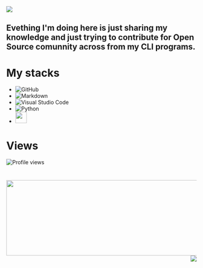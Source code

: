 <img src="https://raw.githubusercontent.com/gist/leone-sh/6e3b16412a536a9f5dbe24a064f293a5/raw/02213dd2fa75f5481e708fc2c490207c8959592a/cut-linux.svg">

## Evething I'm doing here is just sharing my knowledge and just trying to contribute for Open Source comunnity across from my CLI programs.


# My stacks

- ![GitHub](https://img.shields.io/badge/-GitHub-05122A?style=flat&logo=github)&nbsp;
- ![Markdown](https://img.shields.io/badge/-Markdown-05122A?style=flat&logo=markdown)&nbsp;
- ![Visual Studio Code](https://img.shields.io/badge/-Visual%20Studio%20Code-05122A?style=flat&logo=visual-studio-code&logoColor=007ACC)&nbsp;
- ![Python](https://img.shields.io/badge/-Python3-05122A?style=flat&logo=python)&nbsp;
- <img src="https://img.icons8.com/color/512/bash.png" width="30" height="30">

# Views
<p align="left"> <img src="https://komarev.com/ghpvc/?username=leone-sh&color=yellow" alt="Profile views" /> </p>

#




<img width="600" height="200" align="left" src="https://github-readme-stats.vercel.app/api?username=leone-sh&show_icons=true&theme=tokyonight">

<img align="right" src="https://github-readme-stats.vercel.app/api/top-langs/?username=leone-sh&layout=compact&theme=tokyonight">
